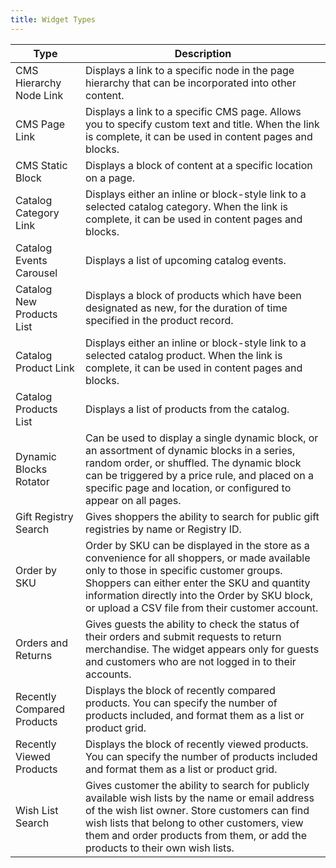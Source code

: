 ```yaml
---
title: Widget Types
---
```


|Type|Description|
|--- |--- |
|CMS Hierarchy Node Link|Displays a link to a specific node in the page hierarchy that can be incorporated into other content.|
|CMS Page Link|Displays a link to a specific CMS page. Allows you to specify custom text and title. When the link is complete, it can be used in content pages and blocks.|
|CMS Static Block|Displays a block of content at a specific location on a page.|
|Catalog Category Link|Displays either an inline or block-style link to a selected catalog category. When the link is complete, it can be used in content pages and blocks.|
|Catalog Events Carousel|Displays a list of upcoming catalog events.|
|Catalog New Products List|Displays a block of products which have been designated as new, for the duration of time specified in the product record.|
|Catalog Product Link|Displays either an inline or block-style link  to a selected catalog product. When the link is complete, it can be used in content pages and blocks.|
|Catalog Products List|Displays a list of products from the catalog.|
|Dynamic Blocks Rotator|Can be used to display a single dynamic block, or an assortment of dynamic blocks in a series, random order, or shuffled. The dynamic block can be triggered by a price rule, and placed on a specific page and location, or configured to appear on all pages.|
|Gift Registry Search|Gives shoppers the ability to search for public gift registries by name or Registry ID.|
|Order by SKU|Order by SKU can be displayed in the store as a convenience for all shoppers, or made available only to those in specific customer groups. Shoppers can either enter the SKU and quantity information directly into the Order by SKU block, or upload a CSV file from their customer account.|
|Orders and Returns|Gives guests the ability to check the status of their orders and submit requests to return merchandise. The widget appears only for guests and customers who are not logged in to their accounts.|
|Recently Compared Products|Displays the  block of recently compared products. You can specify the number of products included, and format them as a list or product grid.|
|Recently Viewed Products|Displays the block of recently viewed products. You can specify the number of products included and format them as a list or product grid.|
|Wish List Search|Gives  customer the ability to search for publicly available wish lists by the name or email address of the wish list owner. Store customers can find wish lists that belong to other customers, view them and order products from them, or add the products to their own wish lists.|
